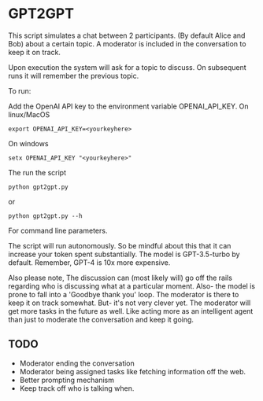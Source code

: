 # GPT2GPT

This script simulates a chat between 2 participants. (By default Alice and Bob) about a certain topic. A moderator is included in the conversation to keep it on track.

Upon execution the system will ask for a topic to discuss. On subsequent runs it will remember the previous topic. 

To run:

Add the OpenAI API key to the environment variable OPENAI_API_KEY. On linux/MacOS

``` export OPENAI_API_KEY=<yourkeyhere> ```

On windows

``` setx OPENAI_API_KEY "<yourkeyhere>" ```

The run the script

``` python gpt2gpt.py ```

or

``` python gpt2gpt.py --h ```

For command line parameters.

The script will run autonomously. So be mindful about this that it can increase your token spent substantially. The model is GPT-3.5-turbo by default. Remember, GPT-4 is 10x more expensive. 

Also please note, The discussion can (most likely will) go off the rails regarding who is discussing what at a particular moment. Also- the model is prone to fall into a 'Goodbye thank you' loop. The moderator is there to keep it on track somewhat. But- it's not very clever yet. The moderator will get more tasks in the future as well. Like acting more as an intelligent agent than just to moderate the conversation and keep it going. 

## TODO

- Moderator ending the conversation
- Moderator being assigned tasks like fetching information off the web.
- Better prompting mechanism
- Keep track off who is talking when. 
